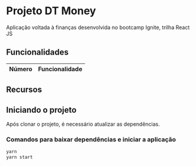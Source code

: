 # Projeto DT Money

Aplicação voltada à finanças desenvolvida no bootcamp Ignite, trilha React JS

## Funcionalidades

| Número | Funcionalidade |
| - | - |

## Recursos

## Iniciando o projeto

Após clonar o projeto, é necessário atualizar as dependências.

### Comandos para baixar dependências e iniciar a aplicação

```bash
yarn
yarn start
```
